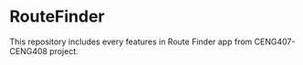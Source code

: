 # RouteFinder
This repository includes every features in Route Finder app from CENG407-CENG408 project.
